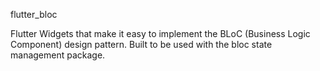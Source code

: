 <!--github:felangel:bloc-->
flutter_bloc

Flutter Widgets that make it easy to implement the BLoC (Business Logic Component) design pattern. Built to be used with the bloc state management package.